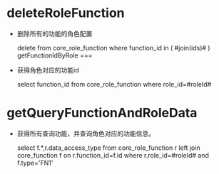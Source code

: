 deleteRoleFunction
===

* 删除所有的功能的角色配置

	delete from core_role_function where function_id in ( #join(ids)# )
getFunctionIdByRole
===

* 获得角色对应的功能id

    select  function_id from core_role_function where role_id=#roleId#
    

getQueryFunctionAndRoleData
===

* 获得所有查询功能，并查询角色对应的功能信息。

	select  f.*,r.data_access_type from core_role_function r left join core_function f on r.function_id=f.id where r.role_id=#roleId#  and f.type='FN1'
